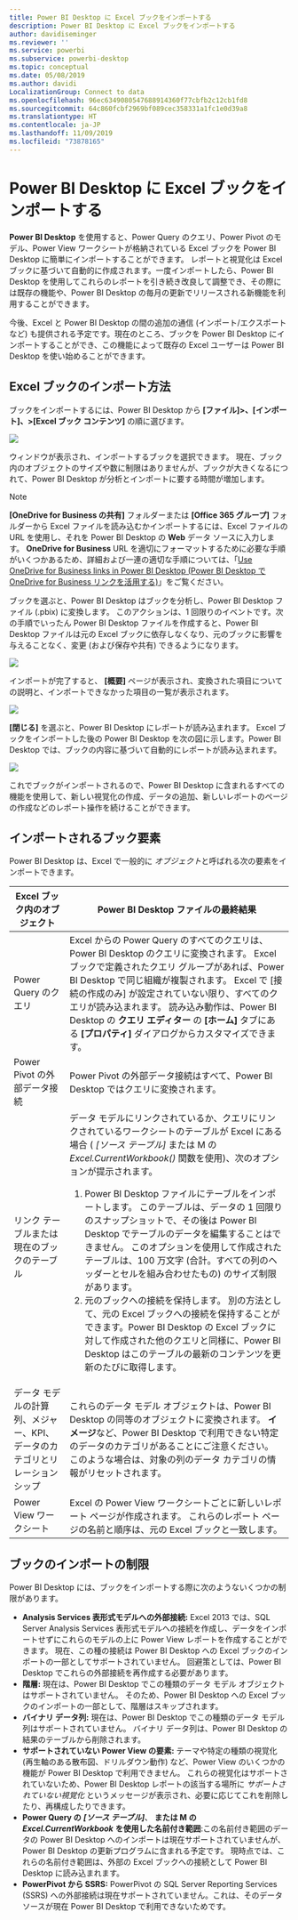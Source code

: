 ```yaml
---
title: Power BI Desktop に Excel ブックをインポートする
description: Power BI Desktop に Excel ブックをインポートする
author: davidiseminger
ms.reviewer: ''
ms.service: powerbi
ms.subservice: powerbi-desktop
ms.topic: conceptual
ms.date: 05/08/2019
ms.author: davidi
LocalizationGroup: Connect to data
ms.openlocfilehash: 96ec6349080547688914360f77cbfb2c12cb1fd8
ms.sourcegitcommit: 64c860fcbf2969bf089cec358331a1fc1e0d39a8
ms.translationtype: HT
ms.contentlocale: ja-JP
ms.lasthandoff: 11/09/2019
ms.locfileid: "73878165"
---
```

# <a name="import-excel-workbooks-into-power-bi-desktop"></a>Power BI Desktop に Excel ブックをインポートする
**Power BI Desktop** を使用すると、Power Query のクエリ、Power Pivot のモデル、Power View ワークシートが格納されている Excel ブックを Power BI Desktop に簡単にインポートすることができます。 レポートと視覚化は Excel ブックに基づいて自動的に作成されます。一度インポートしたら、Power BI Desktop を使用してこれらのレポートを引き続き改良して調整でき、その際には既存の機能や、Power BI Desktop の毎月の更新でリリースされる新機能を利用することができます。

今後、Excel と Power BI Desktop の間の追加の通信 (インポート/エクスポートなど) も提供される予定です。現在のところ、ブックを Power BI Desktop にインポートすることができ、この機能によって既存の Excel ユーザーは Power BI Desktop を使い始めることができます。

## <a name="how-do-i-import-an-excel-workbook"></a>Excel ブックのインポート方法
ブックをインポートするには、Power BI Desktop から **[ファイル]\>、[インポート]、\>[Excel ブック コンテンツ]** の順に選びます。

![](media/desktop-import-excel-workbooks/importexceltopbi_1.png)

ウィンドウが表示され、インポートするブックを選択できます。 現在、ブック内のオブジェクトのサイズや数に制限はありませんが、ブックが大きくなるにつれて、Power BI Desktop が分析とインポートに要する時間が増加します。

> [!NOTE]
> **[OneDrive for Business の共有]** フォルダーまたは **[Office 365 グループ]** フォルダーから Excel ファイルを読み込むかインポートするには、Excel ファイルの URL を使用し、それを Power BI Desktop の **Web** データ ソースに入力します。 **OneDrive for Business** URL を適切にフォーマットするために必要な手順がいくつかあるため、詳細および一連の適切な手順については、「[Use OneDrive for Business links in Power BI Desktop (Power BI Desktop で OneDrive for Business リンクを活用する)](desktop-use-onedrive-business-links.md)」をご覧ください。
> 
> 

ブックを選ぶと、Power BI Desktop はブックを分析し、Power BI Desktop ファイル (.pbix) に変換します。 このアクションは、1 回限りのイベントです。次の手順でいったん Power BI Desktop ファイルを作成すると、Power BI Desktop ファイルは元の Excel ブックに依存しなくなり、元のブックに影響を与えることなく、変更 (および保存や共有) できるようになります。

![](media/desktop-import-excel-workbooks/importexceltopbi_2.png)

インポートが完了すると、 **[概要]** ページが表示され、変換された項目についての説明と、インポートできなかった項目の一覧が表示されます。

![](media/desktop-import-excel-workbooks/importexceltopbi_3.png)

**[閉じる]** を選ぶと、Power BI Desktop にレポートが読み込まれます。 Excel ブックをインポートした後の Power BI Desktop を次の図に示します。Power BI Desktop では、ブックの内容に基づいて自動的にレポートが読み込まれます。

![](media/desktop-import-excel-workbooks/importexceltopbi_4.png)

これでブックがインポートされるので、Power BI Desktop に含まれるすべての機能を使用して、新しい視覚化の作成、データの追加、新しいレポートのページの作成などのレポート操作を続けることができます。

## <a name="which-workbook-elements-are-imported"></a>インポートされるブック要素
Power BI Desktop は、Excel で一般的に *オブジェクト*と呼ばれる次の要素をインポートできます。

| Excel ブック内のオブジェクト | Power BI Desktop ファイルの最終結果 |
| --- | --- |
| Power Query のクエリ |Excel からの Power Query のすべてのクエリは、Power BI Desktop のクエリに変換されます。 Excel ブックで定義されたクエリ グループがあれば、Power BI Desktop で同じ組織が複製されます。 Excel で [接続の作成のみ] が設定されていない限り、すべてのクエリが読み込まれます。 読み込み動作は、Power BI Desktop の **クエリ エディター** の **[ホーム]** タブにある **[プロパティ]** ダイアログからカスタマイズできます。 |
| Power Pivot の外部データ接続 |Power Pivot の外部データ接続はすべて、Power BI Desktop ではクエリに変換されます。 |
| リンク テーブルまたは現在のブックのテーブル |データ モデルにリンクされているか、クエリにリンクされているワークシートのテーブルが Excel にある場合 ( *[ソース テーブル]* または M の *Excel.CurrentWorkbook()* 関数を使用)、次のオプションが提示されます。 <ol><li>Power BI Desktop ファイルにテーブルをインポートします。 このテーブルは、データの 1 回限りのスナップショットで、その後は Power BI Desktop でテーブルのデータを編集することはできません。 このオプションを使用して作成されたテーブルは、100 万文字 (合計。すべての列のヘッダーとセルを組み合わせたもの) のサイズ制限があります。</li><li>元のブックへの接続を保持します。 別の方法として、元の Excel ブックへの接続を保持することができます。Power BI Desktop の Excel ブックに対して作成された他のクエリと同様に、Power BI Desktop はこのテーブルの最新のコンテンツを更新のたびに取得します。</li></ul> |
| データ モデルの計算列、メジャー、KPI、データのカテゴリとリレーションシップ |これらのデータ モデル オブジェクトは、Power BI Desktop の同等のオブジェクトに変換されます。 **イメージ**など、Power BI Desktop で利用できない特定のデータのカテゴリがあることにご注意ください。 このような場合は、対象の列のデータ カテゴリの情報がリセットされます。 |
| Power View ワークシート |Excel の Power View ワークシートごとに新しいレポート ページが作成されます。 これらのレポート ページの名前と順序は、元の Excel ブックと一致します。 |

## <a name="are-there-any-limitations-to-importing-a-workbook"></a>ブックのインポートの制限
Power BI Desktop には、ブックをインポートする際に次のようないくつかの制限があります。

* **Analysis Services 表形式モデルへの外部接続:** Excel 2013 では、SQL Server Analysis Services 表形式モデルへの接続を作成し、データをインポートせずにこれらのモデルの上に Power View レポートを作成することができます。 現在、この種の接続は Power BI Desktop への Excel ブックのインポートの一部としてサポートされていません。 回避策としては、Power BI Desktop でこれらの外部接続を再作成する必要があります。
* **階層:** 現在は、Power BI Desktop でこの種類のデータ モデル オブジェクトはサポートされていません。 そのため、Power BI Desktop への Excel ブックのインポートの一部として、階層はスキップされます。
* **バイナリ データ列:** 現在は、Power BI Desktop でこの種類のデータ モデル列はサポートされていません。 バイナリ データ列は、Power BI Desktop の結果のテーブルから削除されます。
* **サポートされていない Power View の要素:** テーマや特定の種類の視覚化 (再生軸のある散布図、ドリルダウン動作) など、Power View のいくつかの機能が Power BI Desktop で利用できません。 これらの視覚化はサポートされていないため、Power BI Desktop レポートの該当する場所に *サポートされていない視覚化* というメッセージが表示され、必要に応じてこれを削除したり、再構成したりできます。
* **Power Query の** ***[ソース テーブル]***、 **または M の**  ***Excel.CurrentWorkbook*** **を使用した名前付き範囲**:この名前付き範囲のデータの Power BI Desktop へのインポートは現在サポートされていませんが、Power BI Desktop の更新プログラムに含まれる予定です。 現時点では、これらの名前付き範囲は、外部の Excel ブックへの接続として Power BI Desktop に読み込まれます。
* **PowerPivot から SSRS:** PowerPivot の SQL Server Reporting Services (SSRS) への外部接続は現在サポートされていません。これは、そのデータ ソースが現在 Power BI Desktop で利用できないためです。

